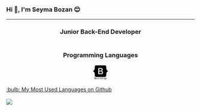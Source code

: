 ### Hi 👋, I'm Seyma Bozan 😊
<hr>
<h3 align="center"><b>Junior Back-End Developer</b></h3>

<h3 align="center"><br>Programming Languages</h3>

<p align="center">
<a href="https://getbootstrap.com" target="_blank"> <img src="https://raw.githubusercontent.com/devicons/devicon/master/icons/bootstrap/bootstrap-plain-wordmark.svg" alt="bootstrap" width="40" height="40"/>
</p>


<summary>:bulb:  My Most Used Languages on Github </summary><br>
<img src="https://github-readme-stats.vercel.app/api/top-langs/?username=seymabozan&layout=compact" >

